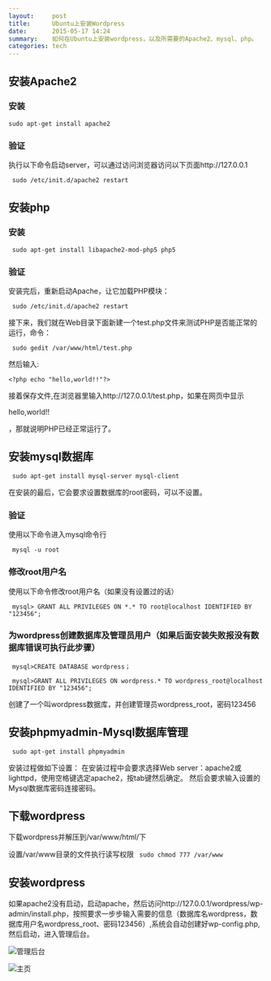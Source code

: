 ```yaml
---
layout:     post
title:      Ubuntu上安装Wordpress
date:       2015-05-17 14:24
summary:    如何在Ubuntu上安装wordpress，以及所需要的Apache2、mysql、php。
categories: tech
---
```

## 安装Apache2

### 安装
``` sudo apt-get install apache2 ```

### 验证
执行以下命令启动server，可以通过访问浏览器访问以下页面http://127.0.0.1

``` sudo /etc/init.d/apache2 restart``` 

## 安装php

### 安装

``` sudo apt-get install libapache2-mod-php5 php5```

### 验证
安装完后，重新启动Apache，让它加载PHP模块：

``` sudo /etc/init.d/apache2 restart``` 

接下来，我们就在Web目录下面新建一个test.php文件来测试PHP是否能正常的运行，命令：

``` sudo gedit /var/www/html/test.php``` 

然后输入:

```<?php echo "hello,world!!"?>``` 

接着保存文件,在浏览器里输入http://127.0.0.1/test.php，如果在网页中显示

hello,world!!

，那就说明PHP已经正常运行了。

## 安装mysql数据库

``` sudo apt-get install mysql-server mysql-client``` 

在安装的最后，它会要求设置数据库的root密码，可以不设置。

### 验证
使用以下命令进入mysql命令行

``` mysql -u root``` 

### 修改root用户名
使用以下命令修改root用户名（如果没有设置过的话）

``` mysql> GRANT ALL PRIVILEGES ON *.* TO root@localhost IDENTIFIED BY "123456";``` 

### 为wordpress创建数据库及管理员用户（如果后面安装失败报没有数据库错误可执行此步骤）

``` mysql>CREATE DATABASE wordpress；``` 

``` mysql>GRANT ALL PRIVILEGES ON wordpress.* TO wordpress_root@localhost IDENTIFIED BY "123456";``` 

创建了一个叫wordpress数据库，并创建管理员wordpress_root，密码123456

## 安装phpmyadmin-Mysql数据库管理

``` sudo apt-get install phpmyadmin``` 

安装过程做如下设置：
在安装过程中会要求选择Web server：apache2或lighttpd，使用空格键选定apache2，按tab键然后确定。
然后会要求输入设置的Mysql数据库密码连接密码。

## 下载wordpress

下载wordpress并解压到/var/www/html/下

设置/var/www目录的文件执行读写权限
``` sudo chmod 777 /var/www``` 

## 安装wordpress

如果apache2没有启动，启动apache，然后访问http://127.0.0.1/wordpress/wp-admin/install.php，按照要求一步步输入需要的信息（数据库名wordpress，数据库用户名wordpress_root、密码123456）,系统会自动创建好wp-config.php,然后启动，进入管理后台。

![管理后台](/images/wordpress_admin_page.png)

![主页](/images/wordpress_home_page.png)